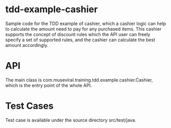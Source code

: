 tdd-example-cashier
===================

Sample code for the TDD example of cashier, which a cashier logic can help 
to calculate the amount need to pay for any purchased items. This cashier
supports the concept of discount rules which the API user can freely
specify a set of supported rules, and the cashier can calculate the best 
amount accordingly.



API
===================

The main class is com.museviral.training.tdd.example.cashier.Cashier, which 
is the entry point of the whole API.



Test Cases
===================

Test case is available under the source directory src/test/java.


